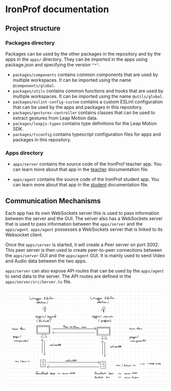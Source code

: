 # IronProf documentation

## Project structure

### Packages directory

Packages can be used by the other packages in the repository and by the apps in the `apps/` directory. They can be imported in the apps using package.json and specifying the version `"*"`.

-   `packages/components` contains common components that are used by multiple workspaces. It can be imported using the name `@components/global`.
-   `packages/utils` contains common functions and hooks that are used by multiple workspaces. It can be imported using the name `@utils/global`.
-   `packages/eslint-config-custom` contains a custom ESLint configuration that can be used by the apps and packages in this repository.
-   `packages/gestures-controller` contains classes that can be used to extract gestures from Leap Motion data.
-   `packages/leapjs-types` contains type definitions for the Leap Motion SDK.
-   `packages/tsconfig` contains typescript configuration files for apps and packages in this repository.

### Apps directory

-   `apps/server` contains the source code of the IronProf teacher app. You can learn more about that app in the [teacher](apps/server/README.md) documentation file.

-   `apps/agent` contains the source code of the IronProf student app. You can learn more about that app in the [student](apps/agent/README.md) documentation file.

## Communication Mechanisms

Each app has its own WebSockets server this is used to pass information between the server and the GUI. The server also has a WebSockets server that is used to pass information between the `apps/server` and the `apps/agent`. `apps/agent` possesses a WebSockets server that is linked to its Websocket client.

Once the `apps/server` is started, it will create a Peer server on port 3002. This peer server is then used to create peer-to-peer connections between the `apps/server` GUI and the `apps/agent` GUI. It is mainly used to send Video and Audio data between the two apps.

`apps/server` can also expose API routes that can be used by the `apps/agent` to send data to the server. The API routes are defined in the `apps/server/src/Server.ts` file.

![Communication Mechanisms](./images/software-architecture.png)
